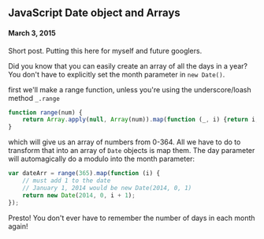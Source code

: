 ## JavaScript Date object and Arrays

#### March 3, 2015

Short post. Putting this here for myself and future googlers.

Did you know that you can easily create an array of all the days in a year? You don't have to explicitly set the month parameter in `new Date()`.


first we'll make a range function, unless you're using the underscore/loash method `_.range`
```javascript
function range(num) {
    return Array.apply(null, Array(num)).map(function (_, i) {return i;});
}
```
which will give us an array of numbers from 0-364. All we have to do to transform that into an array of `Date` objects is map them. The day parameter will automagically do a modulo into the month parameter:

```javascript
var dateArr = range(365).map(function (i) {
    // must add 1 to the date
    // January 1, 2014 would be new Date(2014, 0, 1)
    return new Date(2014, 0, i + 1);
});
```

Presto! You don't ever have to remember the number of days in each month again!